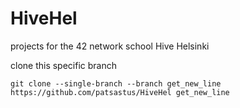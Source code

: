 # HiveHel
projects for the 42 network school Hive Helsinki

clone this specific branch
```
git clone --single-branch --branch get_new_line https://github.com/patsastus/HiveHel get_new_line
```
